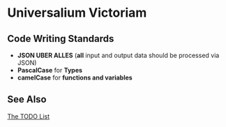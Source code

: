 # Universalium Victoriam
## Code Writing Standards
  + **JSON UBER ALLES** (**all** input and output data should be processed via JSON)
  + **PascalCase** for **Types**
  + **camelCase** for **functions and variables**
## See Also
[The TODO List](TODO.md)

